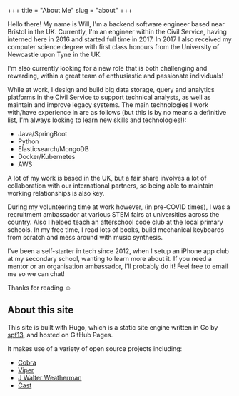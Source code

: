+++ 
title = "About Me" 
slug = "about" 
+++

Hello there! My name is Will, I'm a backend software engineer based near Bristol in the UK. Currently, I'm an engineer within the Civil Service, having interned here in 2016 and started full time in 2017. In 2017 I also received my computer science degree with first class honours from the University of Newcastle upon Tyne in the UK.

I'm also currently looking for a new role that is both challenging and rewarding, within a great team of enthusiastic and passionate individuals!

While at work, I design and build big data storage, query and analytics platforms in the Civil Service to support technical analysts, as well as maintain and improve legacy systems. The main technologies I work with/have experience in are as follows (but this is by no means a definitive list, I'm always looking to learn new skills and technologies!):

- Java/SpringBoot
- Python
- Elasticsearch/MongoDB
- Docker/Kubernetes
- AWS

A lot of my work is based in the UK, but a fair share involves a lot of collaboration with our international partners, so being able to maintain working relationships is also key.

During my volunteering time at work however, (in pre-COVID times), I was a recruitment ambassador at various STEM fairs at universities across the country. Also I helped teach an afterschool code club at the local primary schools. In my free time, I read lots of books, build mechanical keyboards from scratch and mess around with music synthesis.

I've been a self-starter in tech since 2012, when I setup an iPhone app club at my secondary school, wanting to learn more about it. If you need a mentor or an organisation ambassador, I'll probably do it! Feel free to email me so we can chat!

Thanks for reading ☺️

About this site
------

This site is built with Hugo, which is a static site engine written in Go by [spf13](http://spf13.com/ "spf13's homapage"), and hosted on GitHub Pages.

It makes use of a variety of open source projects including:

- [Cobra](https://github.com/spf13/cobra "Cobra")
- [Viper](https://github.com/spf13/viper "Viper")
- [J Walter Weatherman](https://github.com/spf13/jWalterWeatherman "J Walter Weatherman")
- [Cast](https://github.com/spf13/cast "Cast")